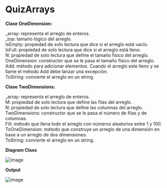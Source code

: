 # QuizArrays  

**Clase OneDimension:**

_array: representa el arreglo de enteros.  
_top: tamaño lógico del arreglo.   
IsEmpty: propiedad de solo lectura que dice si el arreglo está vacío.  
IsFull: propiedad de solo lectura que dice si el arreglo está lleno.  
N: propiedad de solo lectura que define el tamaño físico del arreglo.  
OneDimension: constructor que se le pasa el tamaño físico del arreglo.  
Add: método para adicionar elementos. Cuando el arreglo este lleno y se llame el método Add debe lanzar una excepción.  
ToString: convierte el arreglo en un string.  
  
**Clase TwoDimensions:**
  
_array: representa el arreglo de enteros.  
M: propiedad de solo lectura que define las filas del arreglo.  
N: propiedad de solo lectura que define las columnas del arreglo.  
TwoDimensions: constructor que se le pasa el número de filas y de columnas.  
Fill: método que llena todo el arreglo con números aleatorios entre 1 y 100.  
ToOneDimension: método que construye un arreglo de una dimensión en base a un arreglo de dos dimensiones.  
ToString: convierte el arreglo en un string.  

**Diagram Class**

![image](https://user-images.githubusercontent.com/89098245/226403989-bf6dc726-1fa1-4df1-a4ea-e7939958a40c.png)  

**Output**

![image](https://user-images.githubusercontent.com/89098245/226404188-11df9c25-b0e3-40c7-9299-0427a1e4abcb.png)  


